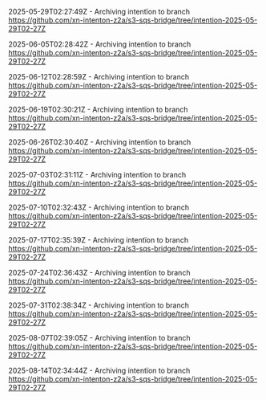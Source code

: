 2025-05-29T02:27:49Z - Archiving intentïon to branch https://github.com/xn-intenton-z2a/s3-sqs-bridge/tree/intention-2025-05-29T02-27Z

2025-06-05T02:28:42Z - Archiving intentïon to branch https://github.com/xn-intenton-z2a/s3-sqs-bridge/tree/intention-2025-05-29T02-27Z

2025-06-12T02:28:59Z - Archiving intentïon to branch https://github.com/xn-intenton-z2a/s3-sqs-bridge/tree/intention-2025-05-29T02-27Z

2025-06-19T02:30:21Z - Archiving intentïon to branch https://github.com/xn-intenton-z2a/s3-sqs-bridge/tree/intention-2025-05-29T02-27Z

2025-06-26T02:30:40Z - Archiving intentïon to branch https://github.com/xn-intenton-z2a/s3-sqs-bridge/tree/intention-2025-05-29T02-27Z

2025-07-03T02:31:11Z - Archiving intentïon to branch https://github.com/xn-intenton-z2a/s3-sqs-bridge/tree/intention-2025-05-29T02-27Z

2025-07-10T02:32:43Z - Archiving intentïon to branch https://github.com/xn-intenton-z2a/s3-sqs-bridge/tree/intention-2025-05-29T02-27Z

2025-07-17T02:35:39Z - Archiving intentïon to branch https://github.com/xn-intenton-z2a/s3-sqs-bridge/tree/intention-2025-05-29T02-27Z

2025-07-24T02:36:43Z - Archiving intentïon to branch https://github.com/xn-intenton-z2a/s3-sqs-bridge/tree/intention-2025-05-29T02-27Z

2025-07-31T02:38:34Z - Archiving intentïon to branch https://github.com/xn-intenton-z2a/s3-sqs-bridge/tree/intention-2025-05-29T02-27Z

2025-08-07T02:39:05Z - Archiving intentïon to branch https://github.com/xn-intenton-z2a/s3-sqs-bridge/tree/intention-2025-05-29T02-27Z

2025-08-14T02:34:44Z - Archiving intentïon to branch https://github.com/xn-intenton-z2a/s3-sqs-bridge/tree/intention-2025-05-29T02-27Z

